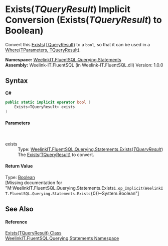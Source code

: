 # Exists(*TQueryResult*)&nbsp;Implicit Conversion (Exists(*TQueryResult*) to Boolean)
 

Convert this <a href="a1ef98b7-69df-556e-319b-78a85f318abe">Exists(TQueryResult)</a> to a `bool`, so that it can be used in a <a href="36a7454c-4550-b129-5cbf-e5e695cc1bb7">Where(TParameters, TQueryResult)</a>.

**Namespace:**&nbsp;<a href="b0392358-8a14-f4ef-0b6f-e6856848b769">WeelinkIT.FluentSQL.Querying.Statements</a><br />**Assembly:**&nbsp;Weelink-IT.FluentSQL (in Weelink-IT.FluentSQL.dll) Version: 1.0.0

## Syntax

**C#**<br />
``` C#
public static implicit operator bool (
	Exists<TQueryResult> exists
)
```


#### Parameters
&nbsp;<dl><dt>exists</dt><dd>Type: <a href="a1ef98b7-69df-556e-319b-78a85f318abe">WeelinkIT.FluentSQL.Querying.Statements.Exists</a>(<a href="a1ef98b7-69df-556e-319b-78a85f318abe">*TQueryResult*</a>)<br />The <a href="a1ef98b7-69df-556e-319b-78a85f318abe">Exists(TQueryResult)</a> to convert.</dd></dl>

#### Return Value
Type: <a href="http://msdn2.microsoft.com/en-us/library/a28wyd50" target="_blank">Boolean</a><br />\[Missing <returns> documentation for "M:WeelinkIT.FluentSQL.Querying.Statements.Exists`1.op_Implicit(WeelinkIT.FluentSQL.Querying.Statements.Exists{`0})~System.Boolean"\]

## See Also


#### Reference
<a href="a1ef98b7-69df-556e-319b-78a85f318abe">Exists(TQueryResult) Class</a><br /><a href="b0392358-8a14-f4ef-0b6f-e6856848b769">WeelinkIT.FluentSQL.Querying.Statements Namespace</a><br />